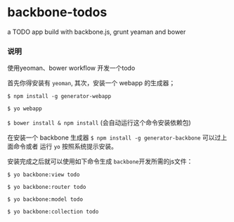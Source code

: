 backbone-todos
==============

a TODO app build with backbone.js, grunt yeaman and bower

### 说明
使用yeoman、bower workflow 开发一个todo

首先你得安装有 `yeoman`,
其次，安装一个 webapp 的生成器；

`$ npm install -g generator-webapp`

`$ yo webapp`

`$ bower install & npm install` (会自动运行这个命令安装依赖包)


在安装一个 backbone 生成器
`$ npm install -g generator-backbone`
可以过上面命令或者 运行 `yo` 按照系统提示安装。

安装完成之后就可以使用如下命令生成 `backbone`开发所需的js文件：

`$ yo backbone:view todo`

`$ yo backbone:router todo`

`$ yo backbone:model todo`

`$ yo backbone:collection todo`


